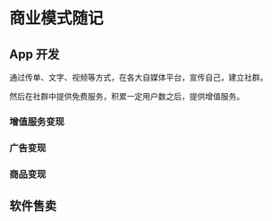 # 商业模式随记


## App 开发


通过传单、文字、视频等方式，在各大自媒体平台，宣传自己，建立社群。

然后在社群中提供免费服务，积累一定用户数之后，提供增值服务。

### 增值服务变现


### 广告变现


### 商品变现


## 软件售卖


